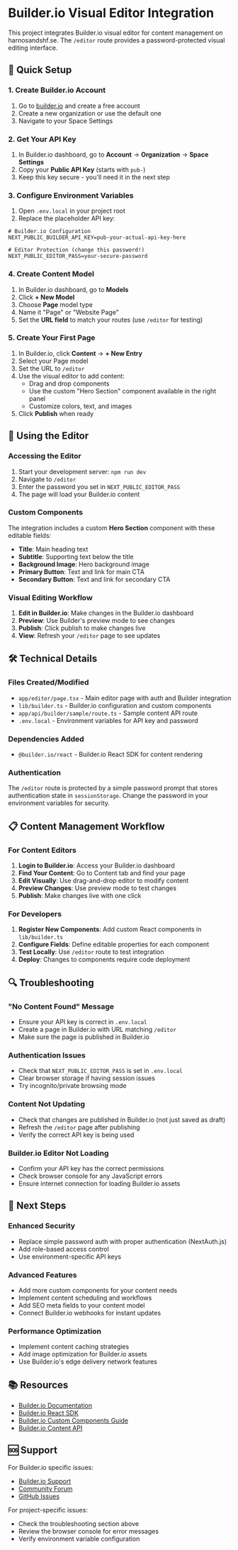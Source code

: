 # Builder.io Visual Editor Integration

This project integrates Builder.io visual editor for content management on harnosandshf.se. The `/editor` route provides a password-protected visual editing interface.

## 🚀 Quick Setup

### 1. Create Builder.io Account

1. Go to [builder.io](https://builder.io) and create a free account
2. Create a new organization or use the default one
3. Navigate to your Space Settings

### 2. Get Your API Key

1. In Builder.io dashboard, go to **Account** → **Organization** → **Space Settings**
2. Copy your **Public API Key** (starts with `pub-`)
3. Keep this key secure - you'll need it in the next step

### 3. Configure Environment Variables

1. Open `.env.local` in your project root
2. Replace the placeholder API key:

```env
# Builder.io Configuration
NEXT_PUBLIC_BUILDER_API_KEY=pub-your-actual-api-key-here

# Editor Protection (change this password!)
NEXT_PUBLIC_EDITOR_PASS=your-secure-password
```

### 4. Create Content Model

1. In Builder.io dashboard, go to **Models**
2. Click **+ New Model**
3. Choose **Page** model type
4. Name it "Page" or "Website Page"
5. Set the **URL field** to match your routes (use `/editor` for testing)

### 5. Create Your First Page

1. In Builder.io, click **Content** → **+ New Entry**
2. Select your Page model
3. Set the URL to `/editor`
4. Use the visual editor to add content:
   - Drag and drop components
   - Use the custom "Hero Section" component available in the right panel
   - Customize colors, text, and images
5. Click **Publish** when ready

## 🔧 Using the Editor

### Accessing the Editor

1. Start your development server: `npm run dev`
2. Navigate to `/editor` 
3. Enter the password you set in `NEXT_PUBLIC_EDITOR_PASS`
4. The page will load your Builder.io content

### Custom Components

The integration includes a custom **Hero Section** component with these editable fields:

- **Title**: Main heading text
- **Subtitle**: Supporting text below the title  
- **Background Image**: Hero background image
- **Primary Button**: Text and link for main CTA
- **Secondary Button**: Text and link for secondary CTA

### Visual Editing Workflow

1. **Edit in Builder.io**: Make changes in the Builder.io dashboard
2. **Preview**: Use Builder's preview mode to see changes
3. **Publish**: Click publish to make changes live
4. **View**: Refresh your `/editor` page to see updates

## 🛠️ Technical Details

### Files Created/Modified

- `app/editor/page.tsx` - Main editor page with auth and Builder integration
- `lib/builder.ts` - Builder.io configuration and custom components
- `app/api/builder/sample/route.ts` - Sample content API route
- `.env.local` - Environment variables for API key and password

### Dependencies Added

- `@builder.io/react` - Builder.io React SDK for content rendering

### Authentication

The `/editor` route is protected by a simple password prompt that stores authentication state in `sessionStorage`. Change the password in your environment variables for security.

## 📋 Content Management Workflow

### For Content Editors

1. **Login to Builder.io**: Access your Builder.io dashboard
2. **Find Your Content**: Go to Content tab and find your page
3. **Edit Visually**: Use drag-and-drop editor to modify content
4. **Preview Changes**: Use preview mode to test changes
5. **Publish**: Make changes live with one click

### For Developers

1. **Register New Components**: Add custom React components in `lib/builder.ts`
2. **Configure Fields**: Define editable properties for each component
3. **Test Locally**: Use `/editor` route to test integration
4. **Deploy**: Changes to components require code deployment

## 🔍 Troubleshooting

### "No Content Found" Message

- Ensure your API key is correct in `.env.local`
- Create a page in Builder.io with URL matching `/editor`
- Make sure the page is published in Builder.io

### Authentication Issues

- Check that `NEXT_PUBLIC_EDITOR_PASS` is set in `.env.local`
- Clear browser storage if having session issues
- Try incognito/private browsing mode

### Content Not Updating

- Check that changes are published in Builder.io (not just saved as draft)
- Refresh the `/editor` page after publishing
- Verify the correct API key is being used

### Builder.io Editor Not Loading

- Confirm your API key has the correct permissions
- Check browser console for any JavaScript errors
- Ensure internet connection for loading Builder.io assets

## 🌟 Next Steps

### Enhanced Security

- Replace simple password auth with proper authentication (NextAuth.js)
- Add role-based access control
- Use environment-specific API keys

### Advanced Features

- Add more custom components for your content needs
- Implement content scheduling and workflows
- Add SEO meta fields to your content model
- Connect Builder.io webhooks for instant updates

### Performance Optimization

- Implement content caching strategies
- Add image optimization for Builder.io assets
- Use Builder.io's edge delivery network features

## 📚 Resources

- [Builder.io Documentation](https://www.builder.io/c/docs)
- [Builder.io React SDK](https://github.com/BuilderIO/builder/tree/main/packages/react)
- [Builder.io Custom Components Guide](https://www.builder.io/c/docs/custom-components-intro)
- [Builder.io Content API](https://www.builder.io/c/docs/query-api)

## 🆘 Support

For Builder.io specific issues:
- [Builder.io Support](https://www.builder.io/c/docs)
- [Community Forum](https://forum.builder.io/)
- [GitHub Issues](https://github.com/BuilderIO/builder/issues)

For project-specific issues:
- Check the troubleshooting section above
- Review the browser console for error messages
- Verify environment variable configuration
